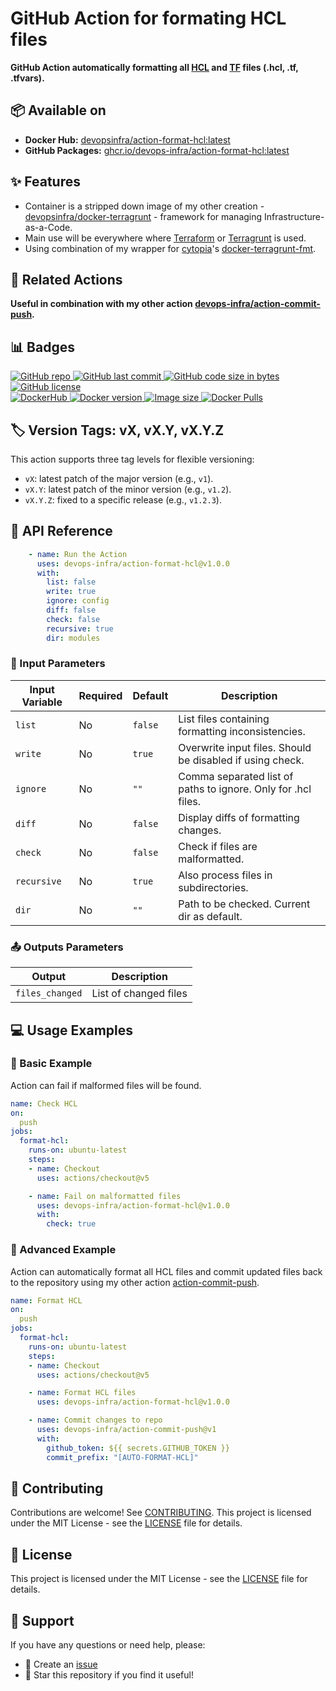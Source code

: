 # GitHub Action for formating HCL files
**GitHub Action automatically formatting all [HCL](https://github.com/hashicorp/hcl) and [TF](https://www.terraform.io/docs/configuration/index.html) files (.hcl, .tf, .tfvars).**


## 📦 Available on
- **Docker Hub:** [devopsinfra/action-format-hcl:latest](https://hub.docker.com/repository/docker/devopsinfra/action-format-hcl)
- **GitHub Packages:** [ghcr.io/devops-infra/action-format-hcl:latest](https://github.com/devops-infra/action-format-hcl/pkgs/container/action-format-hcl)


## ✨ Features
* Container is a stripped down image of my other creation - [devopsinfra/docker-terragrunt](https://github.com/devopsinfra/docker-terragrunt) - framework for managing Infrastructure-as-a-Code.
* Main use will be everywhere where [Terraform](https://github.com/hashicorp/terraform) or [Terragrunt](https://github.com/gruntwork-io/terragrunt) is used.
* Using combination of my wrapper for [cytopia](https://github.com/cytopia)'s [docker-terragrunt-fmt](https://github.com/cytopia/docker-terragrunt-fmt).


## 🔗 Related Actions
**Useful in combination with my other action [devops-infra/action-commit-push](https://github.com/devops-infra/action-commit-push).**


## 📊 Badges
[
![GitHub repo](https://img.shields.io/badge/GitHub-devops--infra%2Faction--format--hcl-blueviolet.svg?style=plastic&logo=github)
![GitHub last commit](https://img.shields.io/github/last-commit/devops-infra/action-format-hcl?color=blueviolet&logo=github&style=plastic&label=Last%20commit)
![GitHub code size in bytes](https://img.shields.io/github/languages/code-size/devops-infra/action-format-hcl?color=blueviolet&label=Code%20size&style=plastic&logo=github)
![GitHub license](https://img.shields.io/github/license/devops-infra/action-format-hcl?color=blueviolet&logo=github&style=plastic&label=License)
](https://github.com/devops-infra/action-format-hcl "shields.io")
<br>
[
![DockerHub](https://img.shields.io/badge/DockerHub-devopsinfra%2Faction--format--hcl-blue.svg?style=plastic&logo=docker)
![Docker version](https://img.shields.io/docker/v/devopsinfra/action-format-hcl?color=blue&label=Version&logo=docker&style=plastic&sort=semver)
![Image size](https://img.shields.io/docker/image-size/devopsinfra/action-format-hcl/latest?label=Image%20size&style=plastic&logo=docker)
![Docker Pulls](https://img.shields.io/docker/pulls/devopsinfra/action-format-hcl?color=blue&label=Pulls&logo=docker&style=plastic)
](https://hub.docker.com/r/devopsinfra/action-format-hcl "shields.io")


## 🏷️ Version Tags: vX, vX.Y, vX.Y.Z
This action supports three tag levels for flexible versioning:
- `vX`: latest patch of the major version (e.g., `v1`).
- `vX.Y`: latest patch of the minor version (e.g., `v1.2`).
- `vX.Y.Z`: fixed to a specific release (e.g., `v1.2.3`).


## 📖 API Reference
```yaml
    - name: Run the Action
      uses: devops-infra/action-format-hcl@v1.0.0
      with:
        list: false
        write: true
        ignore: config
        diff: false
        check: false
        recursive: true
        dir: modules
```


### 🔧 Input Parameters
| Input Variable | Required | Default | Description                                                   |
|----------------|----------|---------|---------------------------------------------------------------|
| `list`         | No       | `false` | List files containing formatting inconsistencies.             |
| `write`        | No       | `true`  | Overwrite input files. Should be disabled if using check.     |
| `ignore`       | No       | `""`    | Comma separated list of paths to ignore. Only for .hcl files. |
| `diff`         | No       | `false` | Display diffs of formatting changes.                          |
| `check`        | No       | `false` | Check if files are malformatted.                              |
| `recursive`    | No       | `true`  | Also process files in subdirectories.                         |
| `dir`          | No       | `""`    | Path to be checked. Current dir as default.                   |


### 📤 Outputs Parameters
| Output          | Description           |
|-----------------|-----------------------|
| `files_changed` | List of changed files |


## 💻 Usage Examples

### 📝 Basic Example
Action can fail if malformed files will be found.

```yaml
name: Check HCL
on:
  push
jobs:
  format-hcl:
    runs-on: ubuntu-latest
    steps:
    - name: Checkout
      uses: actions/checkout@v5

    - name: Fail on malformatted files
      uses: devops-infra/action-format-hcl@v1.0.0
      with:
        check: true
```

### 🔀 Advanced Example
Action can automatically format all HCL files and commit updated files back to the repository using my other action [action-commit-push](https://github.com/devops-infra/action-commit-push).

```yaml
name: Format HCL
on:
  push
jobs:
  format-hcl:
    runs-on: ubuntu-latest
    steps:
    - name: Checkout
      uses: actions/checkout@v5

    - name: Format HCL files
      uses: devops-infra/action-format-hcl@v1.0.0

    - name: Commit changes to repo
      uses: devops-infra/action-commit-push@v1
      with:
        github_token: ${{ secrets.GITHUB_TOKEN }}
        commit_prefix: "[AUTO-FORMAT-HCL]"
```


## 🤝 Contributing
Contributions are welcome! See [CONTRIBUTING](https://github.com/devops-infra/.github/blob/master/CONTRIBUTING.md).
This project is licensed under the MIT License - see the [LICENSE](LICENSE) file for details.


## 📄 License
This project is licensed under the MIT License - see the [LICENSE](LICENSE) file for details.


## 💬 Support
If you have any questions or need help, please:
- 📝 Create an [issue](https://github.com/devops-infra/action-format-hcl/issues)
- 🌟 Star this repository if you find it useful!
